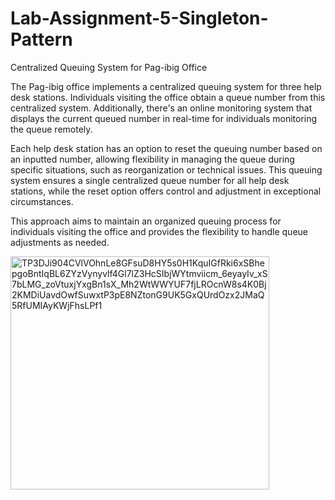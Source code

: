 # Lab-Assignment-5-Singleton-Pattern

Centralized Queuing System for Pag-ibig Office

The Pag-ibig office implements a centralized queuing system for three help desk stations. Individuals visiting the office obtain a queue number from this centralized system. Additionally, there's an online monitoring system that displays the current queued number in real-time for individuals monitoring the queue remotely.

Each help desk station has an option to reset the queuing number based on an inputted number, allowing flexibility in managing the queue during specific situations, such as reorganization or technical issues. This queuing system ensures a single centralized queue number for all help desk stations, while the reset option offers control and adjustment in exceptional circumstances.

This approach aims to maintain an organized queuing process for individuals visiting the office and provides the flexibility to handle queue adjustments as needed.


<img width="414" height="373" alt="TP3DJi904CVlVOhnLe8GFsuD8HY5s0H1KquIGfRki6xSBhepgoBntIqBL6ZYzVynyvlf4Gl7lZ3HcSIbjWYtmviicm_6eyayIv_xS7bLMG_zoVtuxjYxgBn1sX_Mh2WtWWYUF7fjLROcnW8s4K0Bj2KMDiUavdOwfSuwxtP3pE8NZtonG9UK5GxQUrdOzx2JMaQ5RfUMIAyKWjFhsLPf1" src="https://github.com/user-attachments/assets/85d13c78-0b10-4330-8169-051bb16593ef" />
